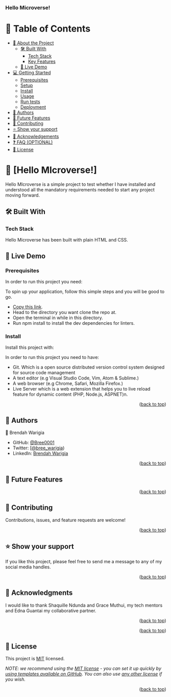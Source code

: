 <h3><b>Hello Microverse!</b></h3>

# 📗 Table of Contents

- [📖 About the Project](#about-project)
  - [🛠 Built With](#built-with)
    - [Tech Stack](#tech-stack)
    - [Key Features](#key-features)
  - [🚀 Live Demo](#live-demo)
- [💻 Getting Started](#getting-started)
  - [Prerequisites](#prerequisites)
  - [Setup](#setup)
  - [Install](#install)
  - [Usage](#usage)
  - [Run tests](#run-tests)
  - [Deployment](#deployment)
- [👥 Authors](#authors)
- [🔭 Future Features](#future-features)
- [🤝 Contributing](#contributing)
- [⭐️ Show your support](#support)
- [🙏 Acknowledgements](#acknowledgements)
- [❓ FAQ (OPTIONAL)](#faq)
- [📝 License](#license)

# 📖 [Hello MIcroverse!] <a name="about-project"></a>

Hello MIcroverse is a simple project to test whether I have installed and understood all the mandatory requirements needed to start any project moving forward.

## 🛠 Built With <a name="built-with"></a>

### Tech Stack <a name="tech-stack"></a>

Hello Microverse has been built with plain HTML and CSS.

## 🚀 Live Demo <a name="live-demo"></a>

### Prerequisites

In order to run this project you need:

To spin up your application, follow this simple steps and you will be good to go.
- [Copy this link]([url](https://github.com/Bree0001/Hello-Microverse)).
- Head to the directory you want clone the repo at.
- Open the terminal in while in this directory.
- Run npm install to install the dev dependencies for linters.

### Install

Install this project with:

In order to run this project you need to have:
- Git. Which is a open source distributed version control system designed for source code management
- A text editor (e.g Visual Studio Code, Vim, Atom & Sublime.)
- A web browser (e.g Chrome, Safari, Mozilla Firefox.)
- Live Server which is a web extension that helps you to live reload feature for dynamic content (PHP, Node.js, ASPNET)n. 


<p align="right">(<a href="#readme-top">back to top</a>)</p>

## 👥 Authors <a name="authors"></a>


👤 Brendah Warigia

- GitHub: [@Bree0001](https://github.com/Bree0001)
- Twitter: [[@bree_warigia](https://twitter.com/bree_warigia))
- LinkedIn: [Brendah Warigia](https://linkedin.com/in/warigiabrendah1)

<p align="right">(<a href="#readme-top">back to top</a>)</p>

## 🔭 Future Features <a name="future-features"></a>

<p align="right">(<a href="#readme-top">back to top</a>)</p>

## 🤝 Contributing <a name="contributing"></a>

Contributions, issues, and feature requests are welcome!

<p align="right">(<a href="#readme-top">back to top</a>)</p>


## ⭐️ Show your support <a name="support"></a>

If you like this project, please feel free to send me a message to any of my social media handles.

<p align="right">(<a href="#readme-top">back to top</a>)</p>

## 🙏 Acknowledgments <a name="acknowledgements"></a>

I would like to thank Shaquille Ndunda and Grace Muthui, my tech mentors and Edna Guantai my collaborative partner.

<p align="right">(<a href="#readme-top">back to top</a>)</p>

<p align="right">(<a href="#readme-top">back to top</a>)</p>

## 📝 License <a name="license"></a>

This project is [MIT](./LICENSE) licensed.

_NOTE: we recommend using the [MIT license](https://choosealicense.com/licenses/mit/) - you can set it up quickly by [using templates available on GitHub](https://docs.github.com/en/communities/setting-up-your-project-for-healthy-contributions/adding-a-license-to-a-repository). You can also use [any other license](https://choosealicense.com/licenses/) if you wish._

<p align="right">(<a href="#readme-top">back to top</a>)</p>
